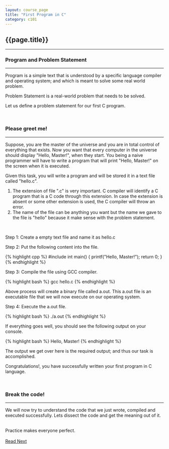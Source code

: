 ```yaml
---
layout: course_page
title: "First Program in C"
category: c101
---
```

<h2 id="first-program" class="clay">{{page.title}}</h2>
<hr class="large orange" />

<ul id="agenda"></ul>

<h3 id="program-and-problem">Program and Problem Statement</h3>
<hr class="large orange" />
<p><span class="italic bold orange">Program</span> is a simple text that is understood by a specific language compiler and operating system; and which is meant to solve some real world problem.<p>
<p><span class="bold italic orange">Problem Statement</span> is a real-world problem that needs to be solved.</p>
<p>Let us define a problem statement for our first C program.</p>

<br/>
<h3 id="problem-statement">Please greet me!</h3>
<hr class="large orange" />
<p class="italic">Suppose, you are the master of the universe and you are in total control of everything that exists. Now you want that every computer in the universe should display "Hello, Master!", when they start. You being a naive programmer will have to write a program that will print "Hello, Master!" on the screen when it is executed.</p>

<p>Given this task, you will write a program and will be stored it in a text file called <span class="italic orange">"hello.c"</span>.</p>

<div class="arial italic note purple">
	<ol>
		<li>The extension of file ".c" is very important. C compiler will identify a C program that is a C code through this extension. In case the extension is absent or some other extension is used, the C compiler will throw an error.</li>
		<li>The name of the file can be anything you want but the name we gave to the file is "hello" because it make sense with the problem statement.</li>
	</ol>
</div>
<br/>

<p><span class="light-green">Step 1</span>: Create a empty text file and name it as <span class="italic">hello.c</span></p>
<p><span class="light-green">Step 2</span>: Put the following content into the file.</p>
{% highlight cpp %}
#include <stdio.h>
int main() {
	printf("Hello, Master!");
	return 0;
}
{% endhighlight %}
<p><span class="light-green">Step 3</span>: Compile the file using GCC compiler.</p>
{% highlight bash %}
gcc hello.c
{% endhighlight %}
<p>Above process will create a binary file called <span class="italic">a.out</span>. This a.out file is an executable file that we will now execute on our operating system.
<p><span class="light-green">Step 4</span>: Execute the a.out file.</p>
{% highlight bash %}
./a.out
{% endhighlight %}
<p>If everything goes well, you should see the following output on your console.</p>
{% highlight bash %}
Hello, Master!
{% endhighlight %}
<p>The output we get over here is the required output; and thus our task is accomplished.</p>
<p><span class="bold orange">Congratulations!</span>, you have successfully written your first program in C language.</p>

<br/>
<h3 id="break-the-code">Break the code!</h3>
<hr class="large orange" />
<p>We will now try to understand the code that we just wrote, compiled and executed successfully. Lets dissect the code and get the meaning out of it.</p>

<br/>
<div class="arial bold italic text-center clay thought"><span class="orange">Practice</span> makes everyone <span class="orange">perfect</span>.</div>

<br/>
<a class="btn btn-default" href="{{ "" }}">Read Next</a>